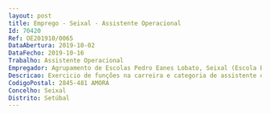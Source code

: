 ```yaml
--- 
layout: post
title: Emprego - Seixal - Assistente Operacional
Id: 70420
Ref: OE201910/0065
DataAbertura: 2019-10-02
DataFecho: 2019-10-16
Trabalho: Assistente Operacional
Empregador: Agrupamento de Escolas Pedro Eanes Lobato, Seixal (Escola Básica Pedro Eanes Lobato, Amora, Seixal - Sede)
Descricao: Exercicio de funções na carreira e categoria de assistente operacional tal como descrito no anexo referido no nº 2 do artigo 88 da LTFP e de acordo com as atividades inerentes às de auxiliar de ação educativa.
CodigoPostal: 2845-481 AMORA
Concelho: Seixal
Distrito: Setúbal
--- 
```

